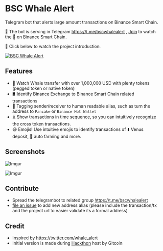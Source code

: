 # BSC Whale Alert
Telegram bot that alerts large amount transactions on Binance Smart Chain.

🐳 The bot is serving in Telegram https://t.me/bscwhalealert , [Join](https://t.me/bscwhalealert) to watch the 🐳 on Binance Smart Chain.

🎥 Click below to watch the project introduction. 

[![BSC Whale Alert](http://img.youtube.com/vi/cecdm2eiQHE/0.jpg)](http://www.youtube.com/watch?v=cecdm2eiQHE "BSC Whale Alert")


## Features

- 🐳 Watch Whale transfer with over 1,000,000 USD with plenty tokens (pegged token or native token)
- 🛢 Identify Binance Exchange to Binance Smart Chain related transactions
- 👥 Tagging sender/receiver to human readable alias, such as turn the address to `Pancake` or `Binance Hot Wallet`
- ⏳ Show transactions in time sequence, so you can intuitively recognize the cross token transactions.
- 😃 Emojis! Use intuitive emojis to identify transactions of ⬇️ Venus deposit, 🚜 auto farming and more.

## Screenshots

![Imgur](https://i.imgur.com/dnuh4TC.png)

![Imgur](https://i.imgur.com/sEspUWL.png)

## Contribute

- Spread the telegrambot to related group https://t.me/bscwhalealert
- [file an issue](https://github.com/confbot/bscwhalealert/issues) to add new address alias (please include the transaction/tx and the project url to easier validate its a formal address)

## Credit

- Inspired by https://twitter.com/whale_alert
- Initial version is made during [Hackthon](https://gitcoin.co/issue/binancex/Grant-projects/17/100024656) host by Gitcoin
